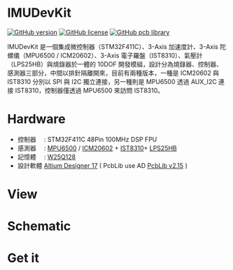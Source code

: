 IMUDevKit
========
[![GitHub version](https://img.shields.io/badge/version-v1.0-brightgreen.svg)](https://github.com/KitSprout/IMUDevKit)
[![GitHub license](https://img.shields.io/badge/license-%20MIT%20%2F%20CC%20BY--SA%204.0-blue.svg)](https://github.com/KitSprout/IMUDevKit/blob/master/LICENSE)
[![GitHub pcb library](https://img.shields.io/badge/pcb%20library-%20v2.12-yellow.svg)](https://github.com/KitSprout/AltiumDesigner_PcbLibrary/releases/tag/v2.15)


IMUDevKit 是一個集成微控制器（STM32F411C）、3-Axis 加速度計、3-Axis 陀螺儀（MPU6500 / ICM20602）、3-Axis 電子羅盤（IST8310）、氣壓計（LPS25HB）與燒錄器於一體的 10DOF 開發模組，設計分為燒錄器、控制器、感測器三部分，中間以排針隔離開來，目前有兩種版本，一種是 ICM20602 與 IST8310 分別以 SPI 與 I2C 獨立連接，另一種則是 MPU6500 透過 AUX_I2C 連接 IST8310，控制器僅透過 MPU6500 來訪問 IST8310。

Hardware
========
* 控制器　 : STM32F411C 48Pin 100MHz DSP FPU
* 感測器　 : [MPU6500](https://www.invensense.com/products/motion-tracking/6-axis/mpu-6500/) / [ICM20602](https://www.invensense.com/products/motion-tracking/6-axis/icm-20602/) + [IST8310](http://www.isentek.com/en/the_product.php?pid=4)+ [LPS25HB](http://www.st.com/en/mems-and-sensors/lps25hb.html)
* 記憶體　 : [W25Q128](http://www.winbond.com/hq/product/code-storage-flash-memory/serial-nor-flash/?__locale=en)
* 設計軟體 [Altium Designer 17](http://www.altium.com/en/products/altium-designer) ( PcbLib use AD [PcbLib v2.15](https://github.com/KitSprout/AltiumDesigner_PcbLibrary/releases/tag/v2.12) )

View
========

Schematic
========

Get it
========
